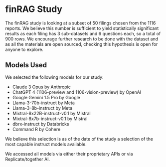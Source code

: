 # finRAG Study
The finRAG study is looking at a subset of 50 filings chosen from the 1116 reports.
We believe this number is sufficient to yield statistically significant results as each filing has 3 sub-datasets and 6 questions each, so a total of 900 rows.
We encourage further research to be done with the dataset and as all the materials are open sourced, checking this hypothesis is open for anyone to explore.

## Models Used
We selected the following models for our study:

* Claude 3 Opus by Anthropic
* ChatGPT 4 (1106-preview and 1106-vision-preview) by OpenAI
* Google Gemini 1.5 Pro by Google
* Llama-3-70b-instruct by Meta
* Llama-3-8b-instruct by Meta
* Mixtral-8x22B-instruct-v0.1 by Mistral
* Mixtral-8x7b-instruct-v0.1 by Mistral
* dbrx-instruct by Databricks
* Command R by Cohere

We believe this selection is as of the date of the study a selection of the most capable instruct models available.

We accessed all models via either their proprietary APIs or via Replicate/together AI.